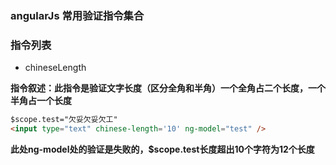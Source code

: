 ### angularJs 常用验证指令集合  

### 指令列表

+ chineseLength

**指令叙述：此指令是验证文字长度（区分全角和半角）一个全角占二个长度，一个半角占一个长度**

```html
$scope.test="欠妥欠妥欠工"
<input type="text" chinese-length='10' ng-model="test" />   

```
**此处ng-model处的验证是失败的，$scope.test长度超出10个字符为12个长度**




